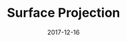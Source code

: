 ---
title: Surface Projection
xurl: https://nb.paulbutler.org/surface-projection/
date: 2017-12-16
---